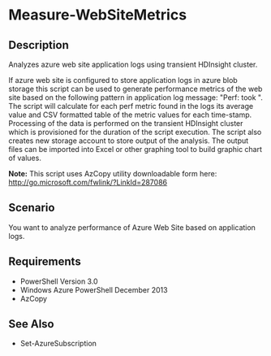 # Measure-WebSiteMetrics
## Description ##
  Analyzes azure web site application logs using transient HDInsight cluster.

  If azure web site is configured to store application logs in azure blob storage this script can be used to generate performance metrics of 
  the web site based on the following pattern in application log message: "Perf: <perfmetricname> took <number>". The script will calculate for each 
  perf metric found in the logs its average value and CSV formatted table of the metric values for each time-stamp. Processing of the data is performed on 
  the transient HDInsight cluster which is provisioned for the duration of the script execution. The script also creates new storage account to store output
  of the analysis. The output files can be imported into Excel or other graphing tool to build graphic chart of values.

**Note:** This script uses AzCopy utility downloadable form here: http://go.microsoft.com/fwlink/?LinkId=287086

## Scenario ##
You want to analyze performance of Azure Web Site based on application logs.
## Requirements ##
- PowerShell Version 3.0
- Windows Azure PowerShell December 2013
- AzCopy

## See Also ##
- Set-AzureSubscription
